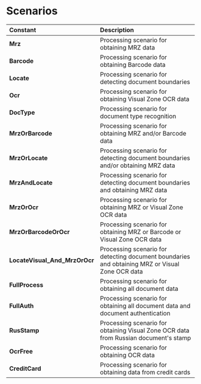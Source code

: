 # Scenarios

| Constant | Description |
| :--- | :--- |
| **Mrz** | Processing scenario for obtaining MRZ data |
| **Barcode** | Processing scenario for obtaining Barcode data |
| **Locate** | Processing scenario for detecting document boundaries |
| **Ocr** | Processing scenario for obtaining Visual Zone OCR data |
| **DocType** | Processing scenario for document type recognition |
| **MrzOrBarcode** | Processing scenario for obtaining MRZ and/or Barcode data |
| **MrzOrLocate** | Processing scenario for detecting document boundaries and/or obtaining MRZ data |
| **MrzAndLocate** | Processing scenario for detecting document boundaries and obtaining MRZ data |
| **MrzOrOcr** | Processing scenario for obtaining MRZ or Visual Zone OCR data |
| **MrzOrBarcodeOrOcr** | Processing scenario for obtaining MRZ or Barcode or Visual Zone OCR data |
| **LocateVisual\_And\_MrzOrOcr** | Processing scenario for detecting document boundaries and obtaining MRZ or Visual Zone OCR data |
| **FullProcess** | Processing scenario for obtaining all document data |
| **FullAuth** | Processing scenario for obtaining all document data and document authentication |
| **RusStamp** | Processing scenario for obtaining Visual Zone OCR data from Russian document's stamp |
| **OcrFree** | Processing scenario for obtaining OCR data |
| **CreditCard** | Processing scenario for obtaining data from credit cards |

